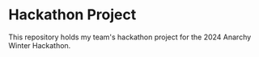 # Hackathon Project

This repository holds my team's hackathon project for the 2024 Anarchy Winter Hackathon.

